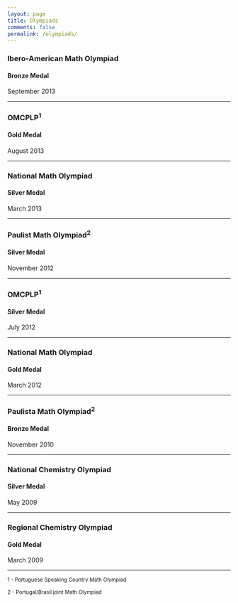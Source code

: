 ```yaml
---
layout: page
title: Olympiads
comments: false
permalink: /olympiads/
---
```


### Ibero-American Math Olympiad

#### Bronze Medal

September 2013

---

### OMCPLP<sup>1</sup>

#### Gold Medal

August 2013

---

### National Math Olympiad

#### Silver Medal

March 2013

---

### Paulist Math Olympiad<sup>2</sup>

#### Silver Medal

November 2012

---

### OMCPLP<sup>1</sup>

#### Silver Medal

July 2012

---

### National Math Olympiad

#### Gold Medal

March 2012

---

### Paulista Math Olympiad<sup>2</sup>

#### Bronze Medal

November 2010

---

### National Chemistry Olympiad

#### Silver Medal

May 2009

---

### Regional Chemistry Olympiad

#### Gold Medal

March 2009

---

<sub>1 - Portuguese Speaking Country Math Olympiad</sub>

<sub>2 - Portugal/Brasil joint Math Olympiad</sub>